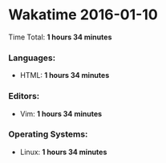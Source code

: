 # Wakatime 2016-01-10

Time Total: **1 hours 34 minutes**

### Languages:
- HTML: **1 hours 34 minutes** 

### Editors:
- Vim: **1 hours 34 minutes** 

### Operating Systems:
- Linux: **1 hours 34 minutes** 

